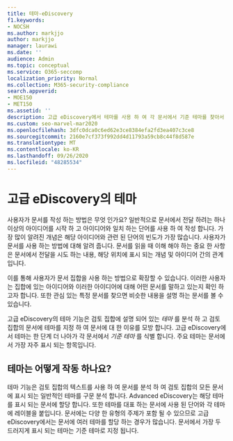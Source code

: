 ```yaml
---
title: 테마-eDiscovery
f1.keywords:
- NOCSH
ms.author: markjjo
author: markjjo
manager: laurawi
ms.date: ''
audience: Admin
ms.topic: conceptual
ms.service: O365-seccomp
localization_priority: Normal
ms.collection: M365-security-compliance
search.appverid:
- MOE150
- MET150
ms.assetid: ''
description: 고급 eDiscovery에서 테마를 사용 하 여 각 문서에서 기준 테마를 찾아서 검토 집합을 구성 합니다.
ms.custom: seo-marvel-mar2020
ms.openlocfilehash: 3dfc0dca0c6ed62e3ce8384efa2fd3ea407c3ce8
ms.sourcegitcommit: 2160e7cf373f992dd4d11793a59cb8c44f8d587e
ms.translationtype: MT
ms.contentlocale: ko-KR
ms.lasthandoff: 09/26/2020
ms.locfileid: "48285534"
---
```

# <a name="themes-in-advanced-ediscovery"></a>고급 eDiscovery의 테마

사용자가 문서를 작성 하는 방법은 무엇 인가요? 일반적으로 문서에서 전달 하려는 하나 이상의 아이디어를 시작 하 고 아이디어와 일치 하는 단어를 사용 하 여 작성 합니다. 가장 많이 알려진 개념은 해당 아이디어와 관련 된 단어의 빈도가 가장 많습니다. 사용자가 문서를 사용 하는 방법에 대해 알려 줍니다. 문서를 읽을 때 이해 해야 하는 중요 한 사항은 문서에서 전달을 시도 하는 내용, 해당 위치에 표시 되는 개념 및 아이디어 간의 관계입니다.

이를 통해 사용자가 문서 집합을 사용 하는 방법으로 확장할 수 있습니다. 이러한 사용자는 집합에 있는 아이디어와 이러한 아이디어에 대해 어떤 문서를 말하고 있는지 확인 하고자 합니다. 또한 관심 있는 특정 문서를 찾으면 비슷한 내용을 설명 하는 문서를 볼 수 있습니다.

고급 eDiscovery의 테마 기능은 검토 집합에 설명 되어 있는 *테마* 를 분석 하 고 검토 집합의 문서에 테마를 지정 하 여 문서에 대 한 이유를 모방 합니다. 고급 eDiscovery에서 테마는 한 단계 더 나아가 각 문서에서 *기준 테마* 를 식별 합니다. 주요 테마는 문서에서 가장 자주 표시 되는 항목입니다.

## <a name="how-does-themes-work"></a>테마는 어떻게 작동 하나요?

테마 기능은 검토 집합의 텍스트를 사용 하 여 문서를 분석 하 여 검토 집합의 모든 문서에 표시 되는 일반적인 테마를 구문 분석 합니다. Advanced eDiscovery는 해당 테마를 표시 되는 문서에 할당 합니다. 또한 테마를 대표 하는 문서에 사용 된 단어와 각 테마에 레이블을 붙입니다. 문서에는 다양 한 유형의 주제가 포함 될 수 있으므로 고급 eDiscovery에서는 문서에 여러 테마를 할당 하는 경우가 많습니다. 문서에서 가장 두드러지게 표시 되는 테마는 기준 테마로 지정 됩니다.
